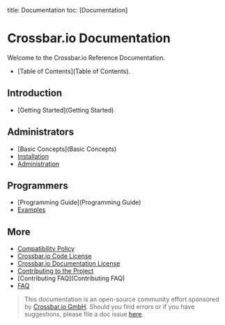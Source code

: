 title: Documentation
toc: [Documentation]

# Crossbar.io Documentation

Welcome to the Crossbar.io Reference Documentation.

* [Table of Contents](Table of Contents).

## Introduction

* [Getting Started](Getting Started)

## Administrators

* [Basic Concepts](Basic Concepts)
* [Installation](Installation)
* [Administration](Administration)

## Programmers

* [Programming Guide](Programming Guide)
* [Examples](Examples)

## More

* [Compatibility Policy](Compatibility-Policy)
* [Crossbar.io Code License](Crossbar-License)
* [Crossbar.io Documentation License](Documentation-License)
* [Contributing to the Project](https://github.com/crossbario/crossbar/blob/master/CONTRIBUTING.md)
* [Contributing FAQ](Contributing FAQ)
* [FAQ](FAQ)

> This documentation is an open-source community effort sponsored by [Crossbar.io GmbH](http://crossbario.com). Should you find errors or if you have suggestions, please file a doc issue [here](https://github.com/crossbario/crossbar/issues/new).
